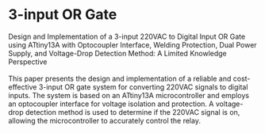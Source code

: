 # 3-input OR Gate
Design and Implementation of a 3-input 220VAC to Digital Input OR Gate using ATtiny13A with Optocoupler Interface, Welding Protection, Dual Power Supply, and Voltage-Drop Detection Method: A Limited Knowledge Perspective
<br><br>
This paper presents the design and implementation of a reliable and cost-effective 3-input OR gate system for converting 220VAC signals to digital inputs. The system is based on an ATtiny13A microcontroller and employs an optocoupler interface for voltage isolation and protection. A voltage-drop detection method is used to determine if the 220VAC signal is on, allowing the microcontroller to accurately control the relay.
